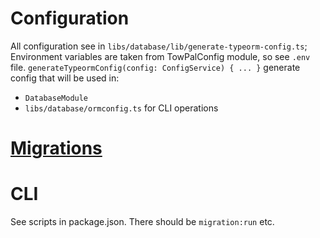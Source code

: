 # Configuration
All configuration see in `libs/database/lib/generate-typeorm-config.ts`;
Environment variables are taken from TowPalConfig module, so see `.env` file.
`generateTypeormConfig(config: ConfigService) { ... }` generate config that
will be used in:
* `DatabaseModule`
* `libs/database/ormconfig.ts` for CLI operations
# [Migrations](./migrations/README.md)
# CLI
See scripts in package.json. There should be `migration:run` etc.
